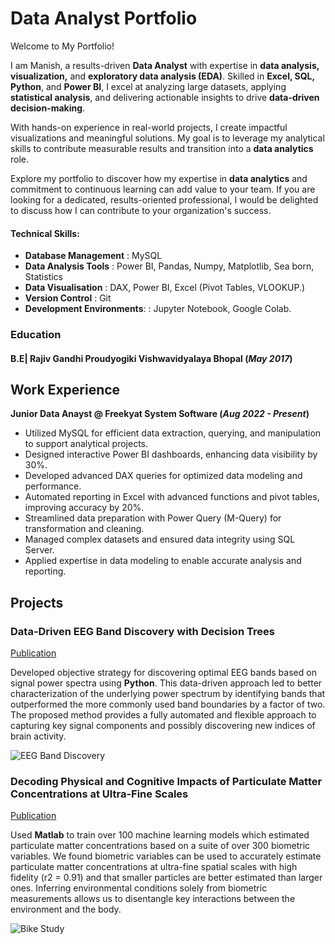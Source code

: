 # Data Analyst Portfolio

Welcome to My Portfolio!

I am Manish, a results-driven **Data Analyst** with expertise in **data analysis, visualization,** and **exploratory data analysis (EDA)**. Skilled in **Excel, SQL, Python**, and **Power BI**, I excel at analyzing large datasets, applying **statistical analysis**, and delivering actionable insights to drive **data-driven decision-making**.

With hands-on experience in real-world projects, I create impactful visualizations and meaningful solutions. My goal is to leverage my analytical skills to contribute measurable results and transition into a **data analytics** role.

Explore my portfolio to discover how my expertise in **data analytics** and commitment to continuous learning can add value to your team. If you are looking for a dedicated, results-oriented professional, I would be delighted to discuss how I can contribute to your organization's success.

#### Technical Skills:
- **Database Management** : MySQL
- **Data Analysis Tools** : Power BI, Pandas, Numpy, Matplotlib, Sea born, Statistics
- **Data Visualisation** : DAX, Power BI, Excel (Pivot Tables, VLOOKUP.)
- **Version Control** : Git
- **Development Environments**: : Jupyter Notebook, Google Colab.

### Education
#### B.E| Rajiv Gandhi Proudyogiki Vishwavidyalaya Bhopal (_May 2017_)								       		


## Work Experience
**Junior Data Anayst @ Freekyat System Software (_Aug 2022 - Present_)**
- Utilized MySQL for efficient data extraction, querying, and manipulation to support analytical projects.
- Designed interactive Power BI dashboards, enhancing data visibility by 30%.
- Developed advanced DAX queries for optimized data modeling and performance.
- Automated reporting in Excel with advanced functions and pivot tables, improving accuracy by 20%.
- Streamlined data preparation with Power Query (M-Query) for transformation and cleaning.
- Managed complex datasets and ensured data integrity using SQL Server.
- Applied expertise in data modeling to enable accurate analysis and reporting.

## Projects
### Data-Driven EEG Band Discovery with Decision Trees
[Publication](https://www.mdpi.com/1424-8220/22/8/3048)

Developed objective strategy for discovering optimal EEG bands based on signal power spectra using **Python**. This data-driven approach led to better characterization of the underlying power spectrum by identifying bands that outperformed the more commonly used band boundaries by a factor of two. The proposed method provides a fully automated and flexible approach to capturing key signal components and possibly discovering new indices of brain activity.

![EEG Band Discovery](/assets/img/eeg_band_discovery.jpeg)

### Decoding Physical and Cognitive Impacts of Particulate Matter Concentrations at Ultra-Fine Scales
[Publication](https://www.mdpi.com/1424-8220/22/11/4240)

Used **Matlab** to train over 100 machine learning models which estimated particulate matter concentrations based on a suite of over 300 biometric variables. We found biometric variables can be used to accurately estimate particulate matter concentrations at ultra-fine spatial scales with high fidelity (r2 = 0.91) and that smaller particles are better estimated than larger ones. Inferring environmental conditions solely from biometric measurements allows us to disentangle key interactions between the environment and the body.

![Bike Study](/assets/img/bike_study.jpeg)


